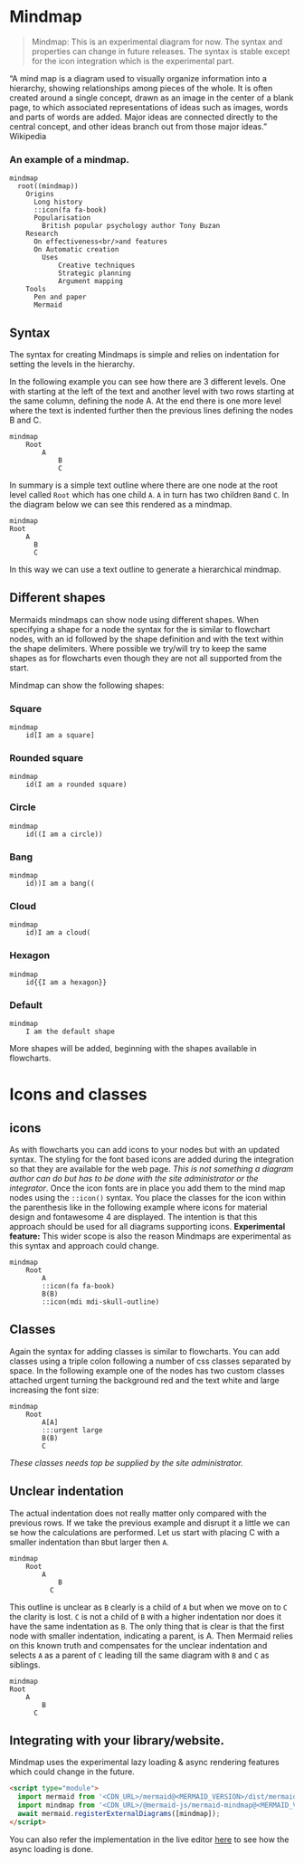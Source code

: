 
# Mindmap

> Mindmap: This is an experimental diagram for now. The syntax and
> properties can change in future releases. The syntax is stable except
> for the icon integration which is the experimental part.

“A mind map is a diagram used to visually organize information into a
hierarchy, showing relationships among pieces of the whole. It is often
created around a single concept, drawn as an image in the center of a
blank page, to which associated representations of ideas such as images,
words and parts of words are added. Major ideas are connected directly
to the central concept, and other ideas branch out from those major
ideas.” Wikipedia

### An example of a mindmap.

``` mermaid
mindmap
  root((mindmap))
    Origins
      Long history
      ::icon(fa fa-book)
      Popularisation
        British popular psychology author Tony Buzan
    Research
      On effectiveness<br/>and features
      On Automatic creation
        Uses
            Creative techniques
            Strategic planning
            Argument mapping
    Tools
      Pen and paper
      Mermaid

```

## Syntax

The syntax for creating Mindmaps is simple and relies on indentation for
setting the levels in the hierarchy.

In the following example you can see how there are 3 different levels.
One with starting at the left of the text and another level with two
rows starting at the same column, defining the node A. At the end there
is one more level where the text is indented further then the previous
lines defining the nodes B and C.

    mindmap
        Root
            A
                B
                C

In summary is a simple text outline where there are one node at the root
level called `Root` which has one child `A`. `A` in turn has two
children `B`and `C`. In the diagram below we can see this rendered as a
mindmap.

``` mermaid
mindmap
Root
    A
      B
      C
```

In this way we can use a text outline to generate a hierarchical
mindmap.

## Different shapes

Mermaids mindmaps can show node using different shapes. When specifying
a shape for a node the syntax for the is similar to flowchart nodes,
with an id followed by the shape definition and with the text within the
shape delimiters. Where possible we try/will try to keep the same shapes
as for flowcharts even though they are not all supported from the start.

Mindmap can show the following shapes:

### Square

``` mermaid
mindmap
    id[I am a square]
```

### Rounded square

``` mermaid
mindmap
    id(I am a rounded square)
```

### Circle

``` mermaid
mindmap
    id((I am a circle))
```

### Bang

``` mermaid
mindmap
    id))I am a bang((
```

### Cloud

``` mermaid
mindmap
    id)I am a cloud(
```

### Hexagon

``` mermaid
mindmap
    id{{I am a hexagon}}
```

### Default

``` mermaid
mindmap
    I am the default shape
```

More shapes will be added, beginning with the shapes available in
flowcharts.

# Icons and classes

## icons

As with flowcharts you can add icons to your nodes but with an updated
syntax. The styling for the font based icons are added during the
integration so that they are available for the web page. *This is not
something a diagram author can do but has to be done with the site
administrator or the integrator*. Once the icon fonts are in place you
add them to the mind map nodes using the `::icon()` syntax. You place
the classes for the icon within the parenthesis like in the following
example where icons for material design and fontawesome 4 are displayed.
The intention is that this approach should be used for all diagrams
supporting icons. **Experimental feature:** This wider scope is also the
reason Mindmaps are experimental as this syntax and approach could
change.

``` mermaid
mindmap
    Root
        A
        ::icon(fa fa-book)
        B(B)
        ::icon(mdi mdi-skull-outline)
```

## Classes

Again the syntax for adding classes is similar to flowcharts. You can
add classes using a triple colon following a number of css classes
separated by space. In the following example one of the nodes has two
custom classes attached urgent turning the background red and the text
white and large increasing the font size:

``` mermaid
mindmap
    Root
        A[A]
        :::urgent large
        B(B)
        C
```

*These classes needs top be supplied by the site administrator.*

## Unclear indentation

The actual indentation does not really matter only compared with the
previous rows. If we take the previous example and disrupt it a little
we can se how the calculations are performed. Let us start with placing
C with a smaller indentation than `B`but larger then `A`.

    mindmap
        Root
            A
                B
              C

This outline is unclear as `B` clearly is a child of `A` but when we
move on to `C` the clarity is lost. `C` is not a child of `B` with a
higher indentation nor does it have the same indentation as `B`. The
only thing that is clear is that the first node with smaller
indentation, indicating a parent, is A. Then Mermaid relies on this
known truth and compensates for the unclear indentation and selects `A`
as a parent of `C` leading till the same diagram with `B` and `C` as
siblings.

``` mermaid
mindmap
Root
    A
        B
      C
```

## Integrating with your library/website.

Mindmap uses the experimental lazy loading & async rendering features
which could change in the future.

``` html
<script type="module">
  import mermaid from '<CDN_URL>/mermaid@<MERMAID_VERSION>/dist/mermaid.esm.min.mjs';
  import mindmap from '<CDN_URL>/@mermaid-js/mermaid-mindmap@<MERMAID_VERSION>/dist/mermaid-mindmap.esm.min.mjs';
  await mermaid.registerExternalDiagrams([mindmap]);
</script>
```

You can also refer the implementation in the live editor
[here](https://github.com/mermaid-js/mermaid-live-editor/blob/fcf53c98c25604c90a218104268c339be53035a6/src/lib/util/mermaid.ts)
to see how the async loading is done.
